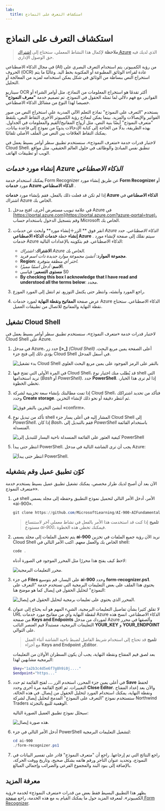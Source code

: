 ```yaml
---
lab:
  title: استكشاف التعرف على النماذج
---
```


# استكشاف التعرف على النماذج

> **ملاحظة** لإكمال هذا النشاط المعملي، ستحتاج إلى [اشتراك Azure](https://azure.microsoft.com/free?azure-portal=true) الذي لديك فيه حق الوصول الإداري.

في مجال الذكاء الاصطناعي (AI) من رؤية الكمبيوتر، يتم استخدام التعرف البصري على الحروف (OCR) عادة لقراءة الوثائق المطبوعة أو المكتوبة بخط اليد. وغالبًا ما يتم استخراج النص ببساطة من الوثائق في شكل يمكن استخدامه لمزيد من المعالجة أو التحليل.

سيناريو OCR أكثر تقدمًا هو استخراج المعلومات من النماذج، مثل أوامر الشراء أو الفواتير، مع فهم دلالي لما تمثله الحقول في النموذج. تم تصميم خدمة **"معرف النموذج"** خصيصا لهذا النوع من مشاكل الذكاء الاصطناعي.

يستخدم "التعرف على النموذج" نماذج التعلم الآلي المدربة على استخراج النص من صور الفواتير والإيصالات والمزيد. بينما يمكن لنماذج رؤية الكمبيوتر الأخرى التقاط النص، يلتقط "متعرف النموذج" أيضًا بنية النص، مثل أزواج المفاتيح/القيم والمعلومات في الجداول. بهذه الطريقة، بدلًا من الحاجة إلى كتابة الإدخالات يدويًا من نموذج إلى قاعدة بيانات، يمكنك التقاط العلاقات بين النص من الملف الأصلي تلقائيًا. 

لاختبار قدرات خدمة «متعرف النموذج»، سنستخدم تطبيق سطر أوامر بسيط يعمل في Cloud Shell. تنطبق نفس المبادئ والوظائف في حلول العالم الحقيقي، مثل مواقع الويب أو تطبيقات الهاتف.

## إنشاء مورد *خدمات Azure الذكاء الاصطناعي*

يمكنك استخدام خدمة Form Recognizer عن طريق إنشاء مورد **Form Recognizer** أو مورد **خدمات Azure الذكاء الاصطناعي** .

إذا لم تكن قد فعلت ذلك بالفعل، فقم بإنشاء مورد **خدمات Azure الذكاء الاصطناعي** في اشتراك Azure الخاص بك.

1. في علامة تبويب مستعرض أخرى، افتح مدخل Azure في [https://portal.azure.com](https://portal.azure.com?azure-portal=true)، وقم بتسجيل الدخول باستخدام حساب Microsoft الخاص بك.

1. انقر فوق ** الزر&#65291;إنشاء مورد** وابحث عن *خدمات Azure الذكاء الاصطناعي*. حدد **إنشاء** خطة **خدمات الذكاء الاصطناعي Azure** . سيتم نقلك إلى صفحة لإنشاء مورد خدمات Azure الذكاء الاصطناعي. قم بتكوينه بالإعدادات التالية:
    - **الاشتراك**: *اشتراك Azure الخاص بك*.
    - **مجموعة الموارد**: *أنشئ مجموعة موارد جديدة ذات اسم فريد*.
    - **Region**: *اختر أي منطقة متوفرة*.
    - **الاسم**: *أدخل اسمًا مميزًا*.
    - **مستوى التسعير**: قياسي S0
    - **By checking this box I acknowledge that I have read and understood all the terms below**: محدد.

1. راجع المورد وأنشئه، وانتظر حتى يكتمل التوزيع. ثم انتقل إلى المورد الموزع.

1. عرض صفحة **المفاتيح ونقطة النهاية** لمورد خدمات Azure الذكاء الاصطناعي. ستحتاج نقطة النهاية والمفاتيح للاتصال من تطبيقات العميل.

## تشغيل Cloud Shell

لاختبار قدرات خدمة «متعرف النموذج»، سنستخدم تطبيق سطر أوامر بسيط يعمل في Cloud Shell على Azure. 

1. في مدخل Azure، حدد زر **[>_]** *(Cloud Shell)* أعلى الصفحة يمين مربع البحث. يؤدي ذلك إلى فتح جزء Cloud Shell في أسفل المدخل. 

    ![بدء تشغيل Cloud Shell بالنقر على الرمز الموجود على يمين مربع البحث العلوي](media/analyze-receipts/powershell-portal-guide-1.png)

1. في المرة الأولى التي تفتح فيها Cloud Shell، قد يُطلب منك اختيار نوع shell التي تريد استخدامها (*Bash* أو *PowerShell).* حدد **PowerShell**. إذا لم ترى هذا الخيار، تخطي الخطوة.  

1. إذا تمت مطالبتك بإنشاء سعة تخزينية لشركة Cloud Shell، فتأكد من تحديد اشتراكك وحدد **Create storage**. ثم انتظر دقيقة أو نحو ذلك لإنشاء التخزين.

    ![أنشئ التخزين بالنقر فوق «confirm».](media/analyze-receipts/powershell-portal-guide-2.png)

1. تأكد من تبديل نوع shell المشار إليه في أعلى يسار جزء Cloud Shell إلى *PowerShell*. إذا كان *Bash*، فقم بالتبديل إلى *PowerShell* باستخدام القائمة المنسدلة.

    ![كيفية العثور على القائمة المنسدلة ناحية اليسار للتبديل إلى PowerShell](media/analyze-receipts/powershell-portal-guide-3.png) 

1. انتظر حتى يبدأ PowerShell. يجب أن ترى الشاشة التالية في مدخل Azure:  

    ![انتظر حتى يبدأ PowerShell.](media/analyze-receipts/powershell-prompt.png) 

## كوّن تطبيق عميل وقم بتشغيله

الآن بعد أن أصبح لديك طراز مخصص، يمكنك تشغيل تطبيق عميل بسيط يستخدم خدمة «متعرف النموذج».

1. في shell الأمر، أدخل الأمر التالي لتحميل نموذج التطبيق وحفظه إلى مجلد يسمى «ai-900».

    ```PowerShell
    git clone https://github.com/MicrosoftLearning/AI-900-AIFundamentals ai-900
    ```

    >**تلميح** إذا كنت قد استخدمت هذا الأمر بالفعل في نشاط معملي آخر لاستنساخ مستودع *ai-900*، فيمكنك تخطي هذه الخطوة.

1. يتم تحميل الملفات إلى مجلد يسمى **ai-900** نريد الآن رؤية جميع الملفات في تخزين Cloud Shell الخاص بك والعمل معهم. اكتب الأمر التالي في shell:

    ```PowerShell
    code .
    ```

    لاحظ كيف يفتح هذا محررًا مثل المحرر الموجود في الصورة أدناه: 

    ![محرر التعليمات البرمجية.](media/analyze-receipts/powershell-portal-guide-4.png)

1. في جزء **Files** على اليسار، قم بتوسيع **ai-900** وحدد **form-recognizer.ps1**. يحتوي هذا الملف على بعض التعليمات البرمجية التي تستخدم خدمة "التعرف على النموذج" لتحليل الحقول في إيصال كما هو موضح هنا:

    ![المحرر الذي يحتوي على تعليمات برمجية لتحليل الحقول في إيصال.](media/analyze-receipts/recognize-receipt-code.png)

1. لا تقلق كثيرا بشأن تفاصيل التعليمات البرمجية، الشيء المهم هو أنه يحتاج إلى عنوان URL لنقطة النهاية وأي من مفاتيح مورد خدمات Azure الذكاء الاصطناعي. انسخ هذه من صفحة **Keys and Endpoints** لموردك من مدخل Azure وألصقها في محرر التعليمات البرمجية، مستبدلًا قيم العنصر النائب **YOUR_KEY** و **YOUR_ENDPOINT** على التوالي.

    > **تلميح** قد تحتاج إلى استخدام شريط الفاصل لضبط ناحية الشاشة أثناء العمل مع أجزاء **Keys and Endpoint** و**Editor**.

    بعد لصق قيم المفتاح ونقطة النهاية، يجب أن يكون السطران الأولان من التعليمات البرمجية مشابهين لهذا:

    ```PowerShell
    $key="1a2b3c4d5e6f7g8h9i0j...."    
    $endpoint="https..."
    ```

1. في أعلى يمين جزء المحرر، استخدم الزر **...** لفتح القائمة ثم حدد **Save** لحفظ التغييرات. ثم افتح القائمة مرة أخرى وحدد **Close Editor**. والآن بعد إعداد المفتاح ونقطة النهاية، يمكنك استخدام المورد لتحليل الحقول من إيصال. في هذه الحالة، ستستخدم نموذج "التعرف على النموذج" المدمج لتحليل إيصال لشركة Northwind Traders الوهمية للبيع بالتجزئة.

    سيحلل نموذج تطبيق العميل الصورة التالية:

    ![هذه صورة إيصال.](media/analyze-receipts/receipt.jpg)

1. أدخل الأمر التالي في جزء PowerShell لتشغيل التعليمات البرمجية:

    ```PowerShell
    cd ai-900
    ./form-recognizer.ps1
    ```

1. راجع النتائج التي تم إرجاعها. راجع أن "متعرف النموذج" قادر على تفسير البيانات في النموذج، وتحديد عنوان التاجر ورقم هاتفه بشكل صحيح، وتاريخ ووقت الحركة، بالإضافة إلى بنود البند والمجموع الفرعي والضرائب وإجمالي المبالغ.

## معرفة المزيد

يظهر هذا التطبيق البسيط فقط بعض من قدرات «متعرف النموذج» لخدمة «رؤية الكمبيوتر». لمعرفة المزيد حول ما يمكنك القيام به مع هذه الخدمة، راجع [صفحة Form Recognizer](https://docs.microsoft.com/azure/applied-ai-services/form-recognizer/overview).

